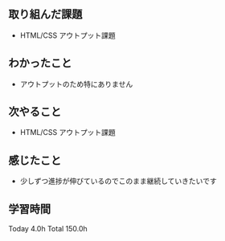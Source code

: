 ## 取り組んだ課題
- HTML/CSS アウトプット課題
## わかったこと
- アウトプットのため特にありません
## 次やること
- HTML/CSS アウトプット課題
## 感じたこと
- 少しずつ進捗が伸びているのでこのまま継続していきたいです
## 学習時間
Today 4.0h Total 150.0h
